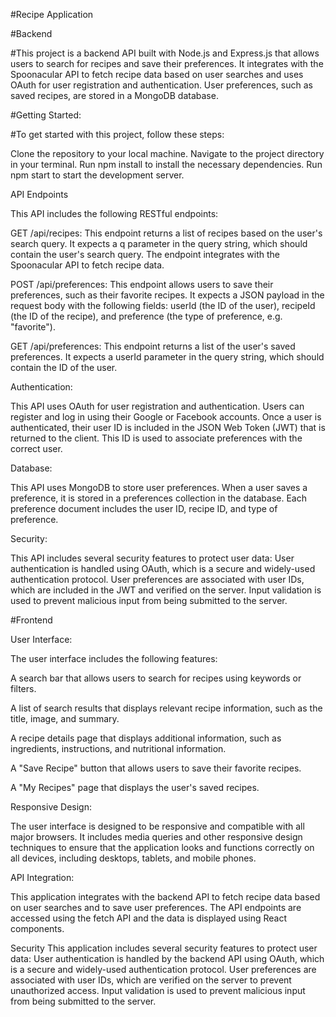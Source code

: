 #Recipe Application

#Backend

#This project is a backend API built with Node.js and Express.js that allows users to search for recipes and save their preferences. It integrates with the Spoonacular API to fetch recipe data based on user searches and uses OAuth for user registration and authentication. User preferences, such as saved recipes, are stored in a MongoDB database.

#Getting Started:

#To get started with this project, follow these steps:

Clone the repository to your local machine.
Navigate to the project directory in your terminal.
Run npm install to install the necessary dependencies.
Run npm start to start the development server.


API Endpoints

This API includes the following RESTful endpoints:


GET /api/recipes: This endpoint returns a list of recipes based on the user's search query. It expects a q parameter in the query string, which should contain the user's search query. The endpoint integrates with the Spoonacular API to fetch recipe data.

POST /api/preferences: This endpoint allows users to save their preferences, such as their favorite recipes. It expects a JSON payload in the request body with the following fields: userId (the ID of the user), recipeId (the ID of the recipe), and preference (the type of preference, e.g. "favorite").

GET /api/preferences: This endpoint returns a list of the user's saved preferences. It expects a userId parameter in the query string, which should contain the ID of the user.


Authentication:

This API uses OAuth for user registration and authentication. Users can register and log in using their Google or Facebook accounts. Once a user is authenticated, their user ID is included in the JSON Web Token (JWT) that is returned to the client. This ID is used to associate preferences with the correct user.


Database:

This API uses MongoDB to store user preferences. When a user saves a preference, it is stored in a preferences collection in the database. Each preference document includes the user ID, recipe ID, and type of preference.


Security:

This API includes several security features to protect user data:
User authentication is handled using OAuth, which is a secure and widely-used authentication protocol.
User preferences are associated with user IDs, which are included in the JWT and verified on the server.
Input validation is used to prevent malicious input from being submitted to the server.




#Frontend

User Interface:


The user interface includes the following features:

A search bar that allows users to search for recipes using keywords or filters.

A list of search results that displays relevant recipe information, such as the title, image, and summary.

A recipe details page that displays additional information, such as ingredients, instructions, and nutritional information.

A "Save Recipe" button that allows users to save their favorite recipes.

A "My Recipes" page that displays the user's saved recipes.


Responsive Design:

The user interface is designed to be responsive and compatible with all major browsers. It includes media queries and other responsive design techniques to ensure that the application looks and functions correctly on all devices, including desktops, tablets, and mobile phones.

API Integration:

This application integrates with the backend API to fetch recipe data based on user searches and to save user preferences. The API endpoints are accessed using the fetch API and the data is displayed using React components.


Security
This application includes several security features to protect user data:
User authentication is handled by the backend API using OAuth, which is a secure and widely-used authentication protocol.
User preferences are associated with user IDs, which are verified on the server to prevent unauthorized access.
Input validation is used to prevent malicious input from being submitted to the server.

